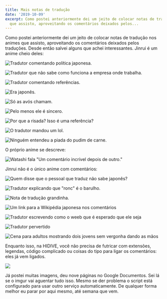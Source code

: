 ```yaml
---
title: Mais notas de tradução
date: '2019-10-09'
excerpt: Como postei anteriormente dei um jeito de colocar notas de tradução nos animes
  que assisto, aproveitando os comentários deixados pelos...
---
```




Como postei anteriormente dei um jeito de colocar notas de tradução nos animes que assisto, aproveitando os comentários deixados pelos traduções. Desde então salvei alguns que achei interessantes. Jinrui é um anime cheio deles:

![Tradutor comentando política japonesa.](https://i.imgur.com/lE6ivf4.png)

![Tradutor que não sabe como funciona a empresa onde trabalha.](https://i.imgur.com/mj1uC33.png)

![Tradutor comentando referências.](https://i.imgur.com/BaUIFKd.png)

![Era japonês.](https://i.imgur.com/ElfULDv.png)

![Só as avós chamam.](https://i.imgur.com/olx5f93.png)

![Pelo menos ele é sincero.](https://i.imgur.com/osJ9csW.png)

![Por que a risada? Isso é uma referência?](https://i.imgur.com/0qRLg2g.png)

![O tradutor mandou um lol.](https://i.imgur.com/UXjunK2.png)

![Ninguém entendeu a piada do pudim de carne.](https://i.imgur.com/eOojr7r.png)

O próprio anime se descreve:

![Watashi fala "Um comentário incrível depois de outro."](https://i.imgur.com/4gx2CP6.png)

Jinrui não é o único anime com comentários:

![Quem disse que o pessoal que traduz não sabe japonês?](https://i.imgur.com/8Tx9Z2b.png)

![Tradutor explicando que "ronc" é o barulho.](https://i.imgur.com/agLN9h1.png)

![Nota de tradução grandinha.](https://i.imgur.com/Awzmdkt.png)

![Um link para a Wikipédia japonesa nos comentários](https://i.imgur.com/NKKppx2.png)

![Tradutor escrevendo como o weeb que é esperado que ele seja](https://i.imgur.com/kHib9d8.png)

![Tradutor pervertido](https://i.imgur.com/vEJbCJS.png)

![Cena para adultos mostrando dois jovens sem vergonha dando as mãos](https://i.imgur.com/INAHMZq.png)

Enquanto isso, na HIDIVE, você não precisa de futricar com extensões, legendas, código complicado ou coisas do tipo para ligar os comentários: eles já vem ligados.

![](https://i.imgur.com/tvvRWFf.png)

Já postei muitas imagens, deu nove páginas no Google Documentos. Sei lá se o imgur vai aguentar tudo isso. Mesmo se der problema o script está configurado para usar outro serviço automaticamente. De qualquer forma melhor eu parar por aqui mesmo, até semana que vem.